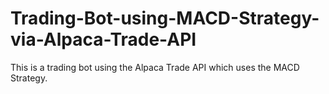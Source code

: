 # Trading-Bot-using-MACD-Strategy-via-Alpaca-Trade-API
This is a trading bot using the Alpaca Trade API which uses the MACD Strategy.
